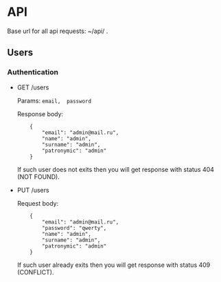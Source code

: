 # API

Base url for all api requests: ~/api/ .

## Users

### Authentication

* GET /users

    Params:
        ```
            email, 
            password
        ```

    Response body:
    
    ```
        {
            "email": "admin@mail.ru",
            "name": "admin",
            "surname": "admin",
            "patronymic": "admin"
        }
    ```
    If such user does not exits then you will get response with status 404 (NOT FOUND).


* PUT /users

    Request body:
    
    ```
        {
            "email": "admin@mail.ru",
            "password": "qwerty",
            "name": "admin",
            "surname": "admin",
            "patronymic": "admin"
        }
    ```
    If such user already exits then you will get response with status 409 (CONFLICT).
